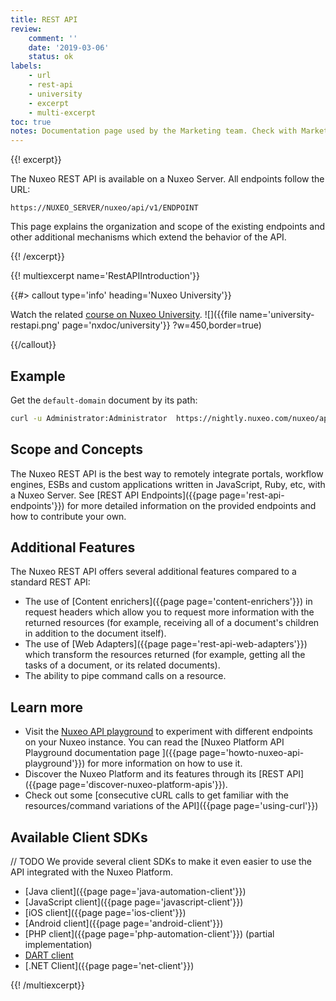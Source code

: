 ```yaml
---
title: REST API
review:
    comment: ''
    date: '2019-03-06'
    status: ok
labels:
    - url
    - rest-api
    - university
    - excerpt
    - multi-excerpt
toc: true
notes: Documentation page used by the Marketing team. Check with Marketing before deleting or moving.
---
```


{{! excerpt}}

The Nuxeo REST API is available on a Nuxeo Server. All endpoints follow the URL:

```
https://NUXEO_SERVER/nuxeo/api/v1/ENDPOINT
```

This page explains the organization and scope of the existing endpoints and other additional mechanisms which extend the behavior of the API.

{{! /excerpt}}

{{! multiexcerpt name='RestAPIIntroduction'}}

{{#> callout type='info' heading='Nuxeo University'}}

Watch the related [course on Nuxeo University](https://university.nuxeo.com/learn/public/course/view/elearning/66/rest-api).
![]({{file name='university-restapi.png' page='nxdoc/university'}} ?w=450,border=true)

{{/callout}}

## Example

Get the `default-domain` document by its path:

```bash
curl -u Administrator:Administrator  https://nightly.nuxeo.com/nuxeo/api/v1/path/default-domain
```

## Scope and Concepts

The Nuxeo REST API is the best way to remotely integrate portals, workflow engines, ESBs and custom applications written in JavaScript, Ruby, etc, with a Nuxeo Server. See [REST API Endpoints]({{page page='rest-api-endpoints'}}) for more detailed information on the provided endpoints and how to contribute your own.

## Additional Features

The Nuxeo REST API offers several additional features compared to a standard REST API:

- The use of [Content enrichers]({{page page='content-enrichers'}}) in request headers which allow you to request more information with the returned resources (for example, receiving all of a document's children in addition to the document itself).
- The use of [Web Adapters]({{page page='rest-api-web-adapters'}}) which transform the resources returned (for example, getting all the tasks of a document, or its related documents).
- The ability to pipe command calls on a resource.

## Learn more

- Visit the [Nuxeo API playground](http://nuxeo.github.io/api-playground/) to experiment with different endpoints on your Nuxeo instance. You can read the [Nuxeo Platform API Playground documentation page ]({{page page='howto-nuxeo-api-playground'}}) for more information on how to use it.
- Discover the Nuxeo Platform and its features through its [REST API]({{page page='discover-nuxeo-platform-apis'}}).
- Check out some [consecutive cURL calls to get familiar with the resources/command variations of the API]({{page page='using-curl'}})

## Available Client SDKs
// TODO
We provide several client SDKs to make it even easier to use the API integrated with the Nuxeo Platform.

- [Java client]({{page page='java-automation-client'}})
- [JavaScript client]({{page page='javascript-client'}})
- [iOS client]({{page page='ios-client'}})
- [Android client]({{page page='android-client'}})
- [PHP client]({{page page='php-automation-client'}}) (partial implementation)
- [DART client](https://github.com/nelsonsilva/nuxeo-dart-client)
- [.NET Client]({{page page='net-client'}})

{{! /multiexcerpt}}
